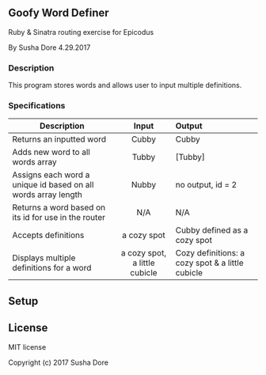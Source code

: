 ## Goofy Word Definer
Ruby & Sinatra routing exercise for Epicodus

By Susha Dore 4.29.2017
### Description

This program stores words and allows user to input multiple definitions.
### Specifications

|Description|Input|Output|
|----------|:--------:|:---------|
|Returns an inputted word|Cubby|Cubby|
|Adds new word to all words array|Tubby|[Tubby]|
|Assigns each word a unique id based on all words array length|Nubby|no output, id = 2|
|Returns a word based on its id for use in the router|N/A|N/A|
|Accepts definitions|a cozy spot| Cubby defined as a cozy spot|
|Displays multiple definitions for a word| a cozy spot, a little cubicle | Cozy definitions: a cozy spot & a little cubicle|

## Setup

<!-- This site requires a machine with Ruby installed. View the repository at https://github.com/sushadore/anagrams. This is a static site but follow these steps for a browser preview:
* In the terminal run the command: git clone https://github.com/sushadore/anagrams
* Switch to the anagrams folder and run the command: ruby app.rb
* View the site at http://localhost:4567/ -->

## License
MIT license


Copyright (c) 2017 Susha Dore
